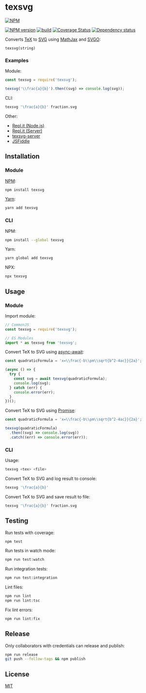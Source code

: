 # texsvg

[![NPM](https://nodei.co/npm/texsvg.png)](https://nodei.co/npm/texsvg/)

[![NPM version](https://img.shields.io/npm/v/texsvg.svg)](https://www.npmjs.com/package/texsvg)
[![build](https://github.com/remarkablemark/texsvg/actions/workflows/build.yml/badge.svg)](https://github.com/remarkablemark/texsvg/actions/workflows/build.yml)
[![Coverage Status](https://coveralls.io/repos/github/remarkablemark/texsvg/badge.svg?branch=master)](https://coveralls.io/github/remarkablemark/texsvg?branch=master)
[![Dependency status](https://david-dm.org/remarkablemark/texsvg.svg)](https://david-dm.org/remarkablemark/texsvg)

Converts [TeX](https://en.wikipedia.org/wiki/TeX) to [SVG](https://en.wikipedia.org/wiki/Scalable_Vector_Graphics) using [MathJax](https://www.mathjax.org/) and [SVGO](https://github.com/svg/svgo):

```
texsvg(string)
```

### Examples

Module:

```js
const texsvg = require('texsvg');

texsvg('\\frac{a}{b}').then((svg) => console.log(svg));
```

CLI:

```sh
texsvg '\frac{a}{b}' fraction.svg
```

Other:

- [Repl.it (Node.js)](https://repl.it/@remarkablemark/texsvg)
- [Repl.it (Server)](https://repl.it/@remarkablemark/texsvg-server)
- [texsvg-server](https://github.com/remarkablemark/texsvg-server)
- [JSFiddle](https://jsfiddle.net/remarkablemark/1k7t6s9o/)

## Installation

### Module

[NPM](https://www.npmjs.com/package/texsvg):

```sh
npm install texsvg
```

[Yarn](https://yarnpkg.com/package/texsvg):

```sh
yarn add texsvg
```

### CLI

NPM:

```sh
npm install --global texsvg
```

Yarn:

```sh
yarn global add texsvg
```

NPX:

```sh
npx texsvg
```

## Usage

### Module

Import module:

```js
// CommonJS
const texsvg = require('texsvg');

// ES Modules
import * as texsvg from 'texsvg';
```

Convert TeX to SVG using [async-await](https://developer.mozilla.org/docs/Web/JavaScript/Reference/Statements/async_function):

```js
const quadraticFormula = 'x=\\frac{-b\\pm\\sqrt{b^2-4ac}}{2a}';

(async () => {
  try {
    const svg = await texsvg(quadraticFormula);
    console.log(svg);
  } catch (err) {
    console.error(err);
  }
})();
```

Convert TeX to SVG using [Promise](https://developer.mozilla.org/docs/Web/JavaScript/Reference/Global_Objects/Promise):

```js
const quadraticFormula = 'x=\\frac{-b\\pm\\sqrt{b^2-4ac}}{2a}';

texsvg(quadraticFormula)
  .then((svg) => console.log(svg))
  .catch((err) => console.error(err));
```

### CLI

Usage:

```sh
texsvg <tex> <file>
```

Convert TeX to SVG and log result to console:

```sh
texsvg '\frac{a}{b}'
```

Convert TeX to SVG and save result to file:

```sh
texsvg '\frac{a}{b}' fraction.svg
```

## Testing

Run tests with coverage:

```sh
npm test
```

Run tests in watch mode:

```sh
npm run test:watch
```

Run integration tests:

```sh
npm run test:integration
```

Lint files:

```sh
npm run lint
npm run lint:tsc
```

Fix lint errors:

```sh
npm run lint:fix
```

## Release

Only collaborators with credentials can release and publish:

```sh
npm run release
git push --follow-tags && npm publish
```

## License

[MIT](https://github.com/remarkablemark/texsvg/blob/master/LICENSE)
